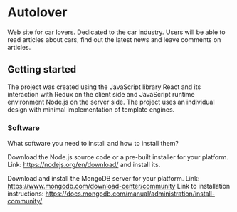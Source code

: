 # Autolover
Web site for car lovers.
Dedicated to the car industry.
Users will be able to read articles about cars, find out the latest news and leave comments on articles.

## Getting started ##

The project was created using the JavaScript library React and its interaction with Redux on the client side and JavaScript runtime environment Node.js on the server side. The project uses an individual design with minimal implementation of template engines.

### Software ###
What software you need to install and how to install them?

Download the Node.js source code or a pre-built installer for your platform.
Link: https://nodejs.org/en/download/
and install its.

Download and install the MongoDB server for your platform.
Link: https://www.mongodb.com/download-center/community
Link to installation instructions: https://docs.mongodb.com/manual/administration/install-community/ 
